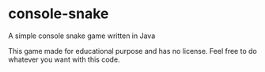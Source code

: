 # console-snake
A simple console snake game written in Java

This game made for educational purpose and has no license. Feel free to do whatever you want with this code.
